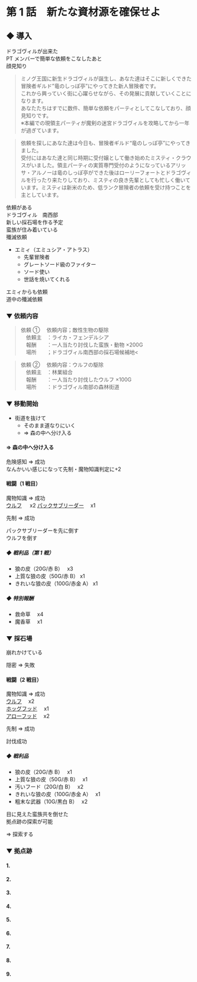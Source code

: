 # 第 1 話　新たな資材源を確保せよ

## ◆ 導入

ドラゴヴィルが出来た<br>
PT メンバーで簡単な依頼をこなしたあと<br>
顔見知り

> ミノグ王国に新生ドラゴヴィルが誕生し、あなた達はそこに新しくできた冒険者ギルド”竜のしっぽ亭”にやってきた新人冒険者です。<br>
> これから興っていく街に心躍らせながら、その発展に貢献していくことになります。<br>
> あなたたちはすでに数件、簡単な依頼をパーティとしてこなしており、顔見知りです。<br>
> ※本編での現領主パーティが魔剣の迷宮ドラゴヴィルを攻略してから一年が過ぎています。

> 依頼を探しにあなた達は今日も、冒険者ギルド“竜のしっぽ亭”にやってきました。<br>
> 受付にはあなた達と同じ時期に受付嬢として働き始めたミスティ・クラウスがいました。領主パーティの実質専門受付のようになっているアリッサ・アルノーは竜のしっぽ亭ができた後はローリーフォートとドラゴヴィルを行ったり来たりしており、ミスティの良き先輩としても忙しく働いています。ミスティは新米のため、低ランク冒険者の依頼を受け持つことを主としています。

依頼がある<br>
ドラゴヴィル　南西部<br>
新しい採石場を作る予定<br>
蛮族が住み着いている<br>
殲滅依頼

- エミィ（エミュシア・アトラス）
  - 先輩冒険者
  - グレートソード級のファイター
  - ソード使い
  - 世話を焼いてくれる

エミィからも依頼<br>
道中の殲滅依頼

### ▼ 依頼内容

> 依頼 ①
> 　依頼内容；敵性生物の駆除<br>
> 　依頼主　：ライカ・フェンデルシア<br>
> 　報酬　　：一人当たり討伐した蛮族・動物 ×200G<br>
> 　場所　　；ドラゴヴィル南西部の採石場候補地<

> 依頼 ②
> 　依頼内容：ウルフの駆除<br>
> 　依頼主　：林業組合<br>
> 　報酬　　：一人当たり討伐したウルフ ×100G<br>
> 　場所　　：ドラゴヴィル南部の森林街道

### ▼ 移動開始

- 街道を抜けて
  - そのまま道なりにいく
  - ⇒ 森の中へ分け入る

#### ⇒ 森の中へ分け入る

危険感知 ⇒ 成功<br>
なんかいい感じになって先制・魔物知識判定に+2

#### 戦闘（1 戦目）

魔物知識 ⇒ 成功<br>
[ウルフ](https://yutorize.2-d.jp/ytsheet/sw2.5/?id=xvvvDZ) 　 x2
[パックサブリーダー](https://yutorize.2-d.jp/ytsheet/sw2.5/?id=skRkNd)　 x1<br>

先制 ⇒ 成功

パックサブリーダーを先に倒す<br>
ウルフを倒す

##### ◆ 戦利品（第 1 戦）

- 狼の皮（20G/赤 B）　 x3<br>
- 上質な狼の皮（50G/赤 B） x1<br>
- きれいな狼の皮（100G/赤金 A） x1

##### ◆ 特別報酬

- 救命草　 x4<br>
- 魔香草　 x1

### ▼ 採石場

崩れかけている

隠密 ⇒ 失敗

#### 戦闘（2 戦目）

魔物知識 ⇒ 成功<br>
[ウルフ](https://yutorize.2-d.jp/ytsheet/sw2.5/?id=xvvvDZ)　 x2<br>
[ホッグフッド](https://yutorize.2-d.jp/ytsheet/sw2.5/?id=DDMI4l)　 x1<br>
[アローフッド](https://yutorize.2-d.jp/ytsheet/sw2.5/?id=LRMqRV)　 x2<br>

先制 ⇒ 成功

討伐成功

##### ◆ 戦利品

- 狼の皮（20G/赤 B）　 x1<br>
- 上質な狼の皮（50G/赤 B）　 x1<br>
- 汚いフード（20G/白 B）　 x2<br>
- きれいな狼の皮（100G/赤金 A）　 x1<br>
- 粗末な武器（10G/黒白 B）　 x2<br>

目に見えた蛮族共を倒せた<br>
拠点跡の探索が可能<br>

⇒ 探索する

### ▼ 拠点跡

#### 1.

#### 2.

#### 3.

#### 4.

#### 5.

#### 6.

#### 7.

#### 8.

#### 9.
